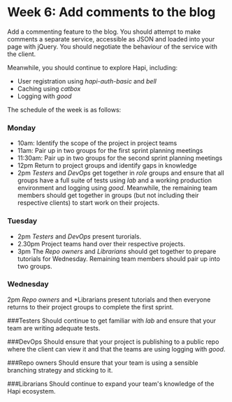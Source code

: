 # Week 6: Add comments to the blog

Add a commenting feature to the blog. You should attempt to make comments a separate service, accessible as JSON and loaded into your page with jQuery. You should negotiate the behaviour of the service with the client.

Meanwhile, you should continue to explore Hapi, including:
* User registration using *hapi-auth-basic* and *bell*
* Caching using *catbox*
* Logging with *good*

The schedule of the week is as follows:

### Monday
* 10am: Identify the scope of the project in project teams
* 11am: Pair up in two groups for the first sprint planning meetings
* 11:30am: Pair up in two groups for the second sprint planning meetings
* 12pm Return to project groups and identify gaps in knowledge
* 2pm *Testers* and *DevOps* get together in *role* groups and ensure that all groups have a full suite of tests using *lab* and a working production environment and logging using *good*. Meanwhile, the remaining team members should get together in groups (but not including their respective clients) to start work on their projects.

### Tuesday
* 2pm *Testers* and *DevOps* present turorials. 
* 2.30pm Project teams hand over their respective projects.
* 3pm The *Repo owners* and *Librarians* should get together to prepare tutorials for Wednesday. Remaining team members should pair up into two groups.

### Wednesday 
2pm *Repo owners* and *Librarians present tutorials and then everyone returns to their project groups to complete the first sprint.

###Testers
Should continue to get familiar with *lab* and ensure that your team are writing adequate tests.

###DevOps
Should ensure that your project is publishing to a public repo where the client can view it and that the teams are using logging with *good*.

###Repo owners
Should ensure that your team is using a sensible branching strategy and sticking to it.
 
###Librarians
Should continue to expand your team's knowledge of the Hapi ecosystem.


